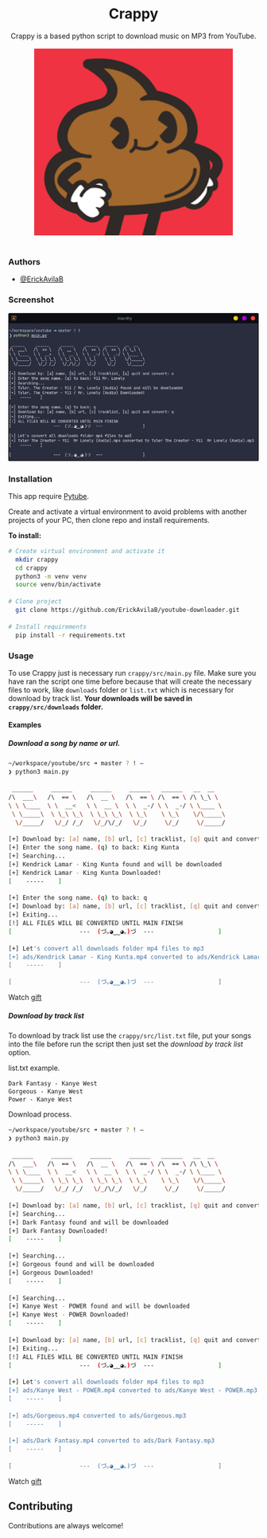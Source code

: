 # <div align="center">Crappy</div>

<div align="center">Crappy is a based python script to download music on MP3 from YouTube.</div>
<br>

<div align="center">
  <img src="./assets/crappylogo.png" alt="logo" width="400" height="375">
</div>
<br>

### Authors
- [@ErickAvilaB](https://www.github.com/ErickAvilaB)

### Screenshot
![Overview](./assets/screen1.png)

### Installation
This app require [Pytube](https://pytube.io/en/latest/index.html).

Create and activate a virtual environment to avoid problems with another projects of your PC, then clone repo and install requirements.

**To install:**
```bash
# Create virtual environment and activate it
  mkdir crappy
  cd crappy
  python3 -m venv venv
  source venv/bin/activate

# Clone project
  git clone https://github.com/ErickAvilaB/youtube-downloader.git

# Install requirements
  pip install -r requirements.txt
```
### Usage
To use Crappy just is necessary run `crappy/src/main.py` file. Make sure you have ran the script one time before because that will create the necessary files to work, like `downloads` folder or `list.txt` which is necessary for download by track list. **Your downloads will be saved in `crappy/src/downloads` folder.**

#### Examples
##### Download a song by name or url.
```bash
~/workspace/youtube/src ➜ master ? ! —
❯ python3 main.py

 ______     ______     ______     ______   ______   __  __
/\  ___\   /\  == \   /\  __ \   /\  == \ /\  == \ /\ \_\ \
\ \ \____  \ \  __<   \ \  __ \  \ \  _-/ \ \  _-/ \ \____ \
 \ \_____\  \ \_\ \_\  \ \_\ \_\  \ \_\    \ \_\    \/\_____\
  \/_____/   \/_/ /_/   \/_/\/_/   \/_/     \/_/     \/_____/

[+] Download by: [a] name, [b] url, [c] tracklist, [q] quit and convert: a
[+] Enter the song name. (q) to back: King Kunta
[+] Searching...
[+] Kendrick Lamar - King Kunta found and will be downloaded
[+] Kendrick Lamar - King Kunta Downloaded!
[    -----    ]

[+] Enter the song name. (q) to back: q
[+] Download by: [a] name, [b] url, [c] tracklist, [q] quit and convert: q
[+] Exiting...
[!] ALL FILES WILL BE CONVERTED UNTIL MAIN FINISH
[                   ---  (づ｡◕‿‿◕｡)づ  ---                  ]

[+] Let's convert all downloads folder mp4 files to mp3
[+] ads/Kendrick Lamar - King Kunta.mp4 converted to ads/Kendrick Lamar - King Kunta.mp3
[    -----    ]

[                   ---  (づ｡◕‿‿◕｡)づ  ---                  ]
```
Watch [gift](./assets/screen2.gif)

##### Download by track list
To download by track list use the `crappy/src/list.txt` file, put your songs into the file before run the script then just set the *download by track list* option.

list.txt example.
```
Dark Fantasy - Kanye West
Gorgeous - Kanye West
Power - Kanye West

```

Download process.
```bash
~/workspace/youtube/src ➜ master ? ! —
❯ python3 main.py

 ______     ______     ______     ______   ______   __  __
/\  ___\   /\  == \   /\  __ \   /\  == \ /\  == \ /\ \_\ \
\ \ \____  \ \  __<   \ \  __ \  \ \  _-/ \ \  _-/ \ \____ \
 \ \_____\  \ \_\ \_\  \ \_\ \_\  \ \_\    \ \_\    \/\_____\
  \/_____/   \/_/ /_/   \/_/\/_/   \/_/     \/_/     \/_____/

[+] Download by: [a] name, [b] url, [c] tracklist, [q] quit and convert: c
[+] Searching...
[+] Dark Fantasy found and will be downloaded
[+] Dark Fantasy Downloaded!
[    -----    ]

[+] Searching...
[+] Gorgeous found and will be downloaded
[+] Gorgeous Downloaded!
[    -----    ]

[+] Searching...
[+] Kanye West - POWER found and will be downloaded
[+] Kanye West - POWER Downloaded!
[    -----    ]

[+] Download by: [a] name, [b] url, [c] tracklist, [q] quit and convert: q
[+] Exiting...
[!] ALL FILES WILL BE CONVERTED UNTIL MAIN FINISH
[                   ---  (づ｡◕‿‿◕｡)づ  ---                  ]

[+] Let's convert all downloads folder mp4 files to mp3
[+] ads/Kanye West - POWER.mp4 converted to ads/Kanye West - POWER.mp3
[    -----    ]

[+] ads/Gorgeous.mp4 converted to ads/Gorgeous.mp3
[    -----    ]

[+] ads/Dark Fantasy.mp4 converted to ads/Dark Fantasy.mp3
[    -----    ]

[                   ---  (づ｡◕‿‿◕｡)づ  ---                  ]
```
Watch [gift](./assets/list.gif)

## Contributing

Contributions are always welcome!
